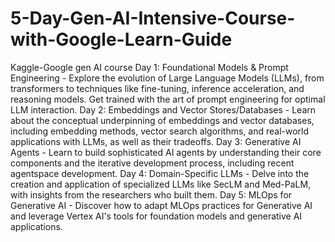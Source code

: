 # 5-Day-Gen-AI-Intensive-Course-with-Google-Learn-Guide
Kaggle-Google gen AI course
Day 1: Foundational Models & Prompt Engineering - Explore the evolution of Large Language Models (LLMs), from transformers to techniques like fine-tuning, inference acceleration, and reasoning models. Get trained with the art of prompt engineering for optimal LLM interaction.
Day 2: Embeddings and Vector Stores/Databases - Learn about the conceptual underpinning of embeddings and vector databases, including embedding methods, vector search algorithms, and real-world applications with LLMs, as well as their tradeoffs.
Day 3: Generative AI Agents - Learn to build sophisticated AI agents by understanding their core components and the iterative development process, including recent agentspace development.
Day 4: Domain-Specific LLMs - Delve into the creation and application of specialized LLMs like SecLM and Med-PaLM, with insights from the researchers who built them.
Day 5: MLOps for Generative AI - Discover how to adapt MLOps practices for Generative AI and leverage Vertex AI's tools for foundation models and generative AI applications.
